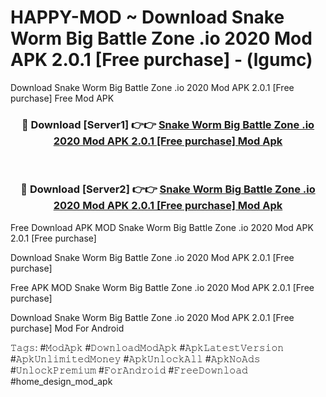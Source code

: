 # HAPPY-MOD ~ Download Snake Worm Big Battle Zone .io 2020 Mod APK 2.0.1 [Free purchase] - (lgumc)
Download Snake Worm Big Battle Zone .io 2020 Mod APK 2.0.1 [Free purchase] Free Mod APK

<div align="center">
<h3>🔴 Download [Server1] 👉👉 <a href="https://apk-comot.site?title=Snake_Worm_Big_Battle_Zone_.io_2020_Mod_APK_2.0.1_[Free_purchase]">Snake Worm Big Battle Zone .io 2020 Mod APK 2.0.1 [Free purchase] Mod Apk</a></h3><br>

<h3>🔴 Download [Server2] 👉👉 <a href="https://apk-comot.site?title=Snake_Worm_Big_Battle_Zone_.io_2020_Mod_APK_2.0.1_[Free_purchase]">Snake Worm Big Battle Zone .io 2020 Mod APK 2.0.1 [Free purchase] Mod Apk</a></h3>
</div>


Free Download APK MOD Snake Worm Big Battle Zone .io 2020 Mod APK 2.0.1 [Free purchase]

Download Snake Worm Big Battle Zone .io 2020 Mod APK 2.0.1 [Free purchase] 

Free APK MOD Snake Worm Big Battle Zone .io 2020 Mod APK 2.0.1 [Free purchase] 

Download Snake Worm Big Battle Zone .io 2020 Mod APK 2.0.1 [Free purchase] Mod For Android

𝚃𝚊𝚐𝚜: #𝙼𝚘𝚍𝙰𝚙𝚔 #𝙳𝚘𝚠𝚗𝚕𝚘𝚊𝚍𝙼𝚘𝚍𝙰𝚙𝚔 #𝙰𝚙𝚔𝙻𝚊𝚝𝚎𝚜𝚝𝚅𝚎𝚛𝚜𝚒𝚘𝚗 #𝙰𝚙𝚔𝚄𝚗𝚕𝚒𝚖𝚒𝚝𝚎𝚍𝙼𝚘𝚗𝚎𝚢 #𝙰𝚙𝚔𝚄𝚗𝚕𝚘𝚌𝚔𝙰𝚕𝚕 #𝙰𝚙𝚔𝙽𝚘𝙰𝚍𝚜 #𝚄𝚗𝚕𝚘𝚌𝚔𝙿𝚛𝚎𝚖𝚒𝚞𝚖 #𝙵𝚘𝚛𝙰𝚗𝚍𝚛𝚘𝚒𝚍 #𝙵𝚛𝚎𝚎𝙳𝚘𝚠𝚗𝚕𝚘𝚊𝚍 #home_design_mod_apk